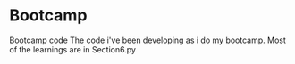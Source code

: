 # Bootcamp
Bootcamp code
The code i've been developing as i do my bootcamp. Most of the learnings are in Section6.py
